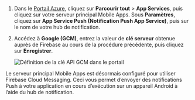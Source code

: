 
1. Dans le [Portail Azure](https://portal.azure.com/), cliquez sur **Parcourir tout** > **App Services**, puis cliquez sur votre serveur principal Mobile Apps. Sous **Paramètres**, cliquez sur **App Service Push (Notification Push App Service)**, puis sur le nom de votre hub de notification.
2. Accédez à **Google (GCM)**, entrez la valeur de **clé serveur** obtenue auprès de Firebase au cours de la procédure précédente, puis cliquez sur **Enregistrer**.

    ![Définition de la clé API GCM dans le portail](./media/app-service-mobile-android-configure-push/mobile-push-api-key.png)

Le serveur principal Mobile Apps est désormais configuré pour utiliser Firebase Cloud Messaging. Ceci vous permet d’envoyer des notifications Push à votre application en cours d’exécution sur un appareil Android à l’aide du hub de notification.

<!-- URLs. -->


<!-- images -->
